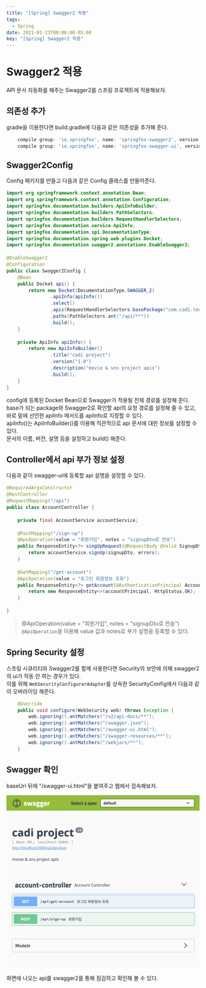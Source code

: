 ```yaml
---
title: "[Spring] Swagger2 적용"
tags:
  - Spring
date: 2021-01-23T08:06:00-05:00
key: "[Spring] Swagger2 적용"
---
```


# Swagger2 적용

API 문서 자동화를 해주는 Swagger2를 스프링 프로젝트에 적용해보자.

<!--more-->

## 의존성 추가

gradle을 이용한다면 build.gradle에 다음과 같은 의존성을 추가해 준다.<br>

```gradle
    compile group: 'io.springfox', name: 'springfox-swagger2', version: '2.9.2'
    compile group: 'io.springfox', name: 'springfox-swagger-ui', version: '2.9.2'
```

## Swagger2Config

Config 패키지를 만들고 다음과 같은 Config 클래스를 만들어준다.<br>

```java
import org.springframework.context.annotation.Bean;
import org.springframework.context.annotation.Configuration;
import springfox.documentation.builders.ApiInfoBuilder;
import springfox.documentation.builders.PathSelectors;
import springfox.documentation.builders.RequestHandlerSelectors;
import springfox.documentation.service.ApiInfo;
import springfox.documentation.spi.DocumentationType;
import springfox.documentation.spring.web.plugins.Docket;
import springfox.documentation.swagger2.annotations.EnableSwagger2;

@EnableSwagger2
@Configuration
public class Swagger2Config {
    @Bean
    public Docket api() {
        return new Docket(DocumentationType.SWAGGER_2)
                .apiInfo(apiInfo())
                .select()
                .apis(RequestHandlerSelectors.basePackage("com.cadi.team3"))
                .paths(PathSelectors.ant("/api/**"))
                .build();
    }

    private ApiInfo apiInfo() {
        return new ApiInfoBuilder()
                .title("cadi project")
                .version("1.0")
                .description("movie & sns project apis")
                .build();
    }
}
```
config에 등록된 Docket Bean으로 Swagger가 적용될 전체 경로를 설정해 준다.<br>
base가 되는 package와 Swagger2로 확인할 api의 요청 경로를 설정해 줄 수 있고, 바로 밑에 선언한 apiInfo 메서드를 apiInfo로 지정할 수 있다.<br>
apiInfo()는 ApiInfoBuilder()를 이용해 직관적으로 api 문서에 대한 정보를 설정할 수 있다.<br>
문서의 이름, 버전, 설명 등을 설정하고 build() 해준다.<br>

## Controller에서 api 부가 정보 설정

다음과 같이 swagger-ui에 등록할 api 설명을 설정할 수 있다.<br>

```java
@RequiredArgsConstructor
@RestController
@RequestMapping("/api")
public class AccountController {

    private final AccountService accountService;

    @PostMapping("/sign-up")
    @ApiOperation(value = "회원가입", notes = "signupDto로 전송")
    public ResponseEntity<?> singUpRequest(@RequestBody @Valid SignupDto signupDto, Errors errors){
        return accountService.signUp(signupDto, errors);
    }

    @GetMapping("/get-account")
    @ApiOperation(value = "로그인 회원정보 조회")
    public ResponseEntity<?> getAccount(@AuthenticationPrincipal AccountPrincipal accountPrincipal){
        return new ResponseEntity<>(accountPrincipal, HttpStatus.OK);
    }

}
```

> @ApiOperation(value = "회원가입", notes = "signupDto로 전송")
> `@ApiOperation`을 이용해 value 값과 notes로 부가 설명을 등록할 수 있다.<br>

## Spring Security 설정

스프링 시큐리티와 Swagger2를 함께 사용한다면 Security의 보안에 의해 swagger2의 ui가 작동 안 하는 경우가 있다.<br>
이를 위해 `WebSecurityConfigurerAdapter`를 상속한 SecurityConfig에서 다음과 같이 오버라이딩 해준다.<br>

```java
    @Override
    public void configure(WebSecurity web) throws Exception {
        web.ignoring().antMatchers("/v2/api-docs/**");
        web.ignoring().antMatchers("/swagger.json");
        web.ignoring().antMatchers("/swagger-ui.html");
        web.ignoring().antMatchers("/swagger-resources/**");
        web.ignoring().antMatchers("/webjars/**");
    }
```

## Swagger 확인

baseUrl 뒤에 "/swagger-ui.html"을 붙여주고 웹에서 접속해보자.<br>

![1](/assets/images/210123-1.png)<br>

화면에 나오는 api를 swagger2를 통해 점검하고 확인해 볼 수 있다.<br>
